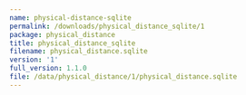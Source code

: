 ```yaml
---
name: physical-distance-sqlite
permalink: /downloads/physical_distance_sqlite/1
package: physical_distance
title: physical_distance_sqlite
filename: physical_distance.sqlite
version: '1'
full_version: 1.1.0
file: /data/physical_distance/1/physical_distance.sqlite
---
```

